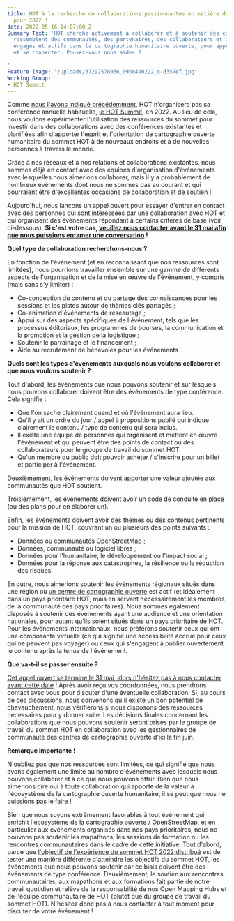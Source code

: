 ```yaml
---
title: HOT à la recherche de collaborations passionnantes en matière de conférences
  pour 2022 !
date: 2022-05-16 14:07:00 Z
Summary Text: 'HOT cherche activement à collaborer et à soutenir des conférences qui
  rassemblent des communautés, des partenaires, des collaborateurs et des partisans,
  engagés et actifs dans la cartographie humanitaire ouverte, pour apprendre, partager
  et se connecter. Pouvez-vous nous aider ?

'
Feature Image: "/uploads/37292578056_09b8490222_o-d357ef.jpg"
Working Group:
- HOT Summit
---
```


Comme [nous l'avons indiqué précédemment](https://summit.hotosm.org/), HOT n'organisera pas sa conférence annuelle habituelle, [le HOT Summit](https://summit.hotosm.org/), en 2022. Au lieu de cela, nous voulons expérimenter l'utilisation des ressources du sommet pour investir dans des collaborations avec des conférences existantes et planifiées afin d'apporter l'esprit et l'orientation de cartographie ouverte humanitaire du sommet HOT à de nouveaux endroits et à de nouvelles personnes à travers le monde.

Grâce à nos réseaux et à nos relations et collaborations existantes, nous sommes déjà en contact avec des équipes d'organisation d'événements avec lesquelles nous aimerions collaborer, mais il y a probablement de nombreux événements dont nous ne sommes pas au courant et qui pourraient être d'excellentes occasions de collaboration et de soutien !

Aujourd'hui, nous lançons un appel ouvert pour essayer d'entrer en contact avec des personnes qui sont intéressées par une collaboration avec HOT et qui organisent des événements répondant à certains critères de base (voir ci-dessous). **Si c'est votre cas, [veuillez nous contacter avant le 31 mai afin que nous puissions entamer une conversation](https://forms.gle/ton53h4gUD5VTqQC9) !**

**Quel type de collaboration recherchons-nous ?**

En fonction de l'événement (et en reconnaissant que nos ressources sont limitées), nous pourrions travailler ensemble sur une gamme de différents aspects de l'organisation et de la mise en œuvre de l'événement, y compris (mais sans s'y limiter) :
* Co-conception du contenu et du partage des connaissances pour les sessions et les pistes autour de thèmes clés partagés ;
* Co-animation d'événements de réseautage ;
* Appui sur des aspects spécifiques de l'événement, tels que les processus éditoriaux, les programmes de bourses, la communication et la promotion et la gestion de la logistique ;
* Soutenir le parrainage et le financement ;
* Aide au recrutement de bénévoles pour les événements

**Quels sont les types d'événements auxquels nous voulons collaborer et que nous voulons soutenir ?**

Tout d'abord, les événements que nous pouvons soutenir et sur lesquels nous pouvons collaborer doivent être des événements de type conférence. Cela signifie :
* Que l'on sache clairement quand et où l'événement aura lieu.
* Qu'il y ait un ordre du jour / appel à propositions publié qui indique clairement le contenu / type de contenu qui sera inclus.
* Il existe une équipe de personnes qui organisent et mettent en œuvre l'événement et qui peuvent être des points de contact ou des collaborateurs pour le groupe de travail du sommet HOT.
* Qu'un membre du public doit pouvoir acheter / s'inscrire pour un billet et participer à l'événement.

Deuxièmement, les événements doivent apporter une valeur ajoutée aux communautés que HOT soutient.

Troisièmement, les événements doivent avoir un code de conduite en place (ou des plans pour en élaborer un).

Enfin, les événements doivent avoir des thèmes ou des contenus pertinents pour la mission de HOT, couvrant un ou plusieurs des points suivants :
* Données ou communautés OpenStreetMap ;
* Données, communauté ou logiciel libres ;
* Données pour l'humanitaire, le développement ou l'impact social ;
* Données pour la réponse aux catastrophes, la résilience ou la réduction des risques.

En outre, nous aimerions soutenir les événements régionaux situés dans une région où [un centre de cartographie ouverte](https://www.hotosm.org/hubs/) est actif (et idéalement dans un pays prioritaire HOT, mais en servant nécessairement les membres de la communauté des pays prioritaires). Nous sommes également disposés à soutenir des événements ayant une audience et une orientation nationales, pour autant qu'ils soient situés dans un [pays prioritaire de HOT](https://wiki.openstreetmap.org/wiki/Humanitarian_OSM_Team/Priority_countries). Pour les événements internationaux, nous préférons soutenir ceux qui ont une composante virtuelle (ce qui signifie une accessibilité accrue pour ceux qui ne peuvent pas voyager) ou ceux qui s'engagent à publier ouvertement le contenu après la tenue de l'événement.

**Que va-t-il se passer ensuite ?**

[Cet appel ouvert se termine le 31 mai, alors n'hésitez pas à nous contacter avant cette date](https://forms.gle/ton53h4gUD5VTqQC9) ! Après avoir reçu vos coordonnées, nous prendrons contact avec vous pour discuter d'une éventuelle collaboration. Si, au cours de ces discussions, nous convenons qu'il existe un bon potentiel de chevauchement, nous vérifierons si nous disposons des ressources nécessaires pour y donner suite. Les décisions finales concernant les collaborations que nous pouvons soutenir seront prises par le groupe de travail du sommet HOT en collaboration avec les gestionnaires de communauté des centres de cartographie ouverte d'ici la fin juin.

**Remarque importante !**

N'oubliez pas que nos ressources sont limitées, ce qui signifie que nous avons également une limite au nombre d'événements avec lesquels nous pouvons collaborer et à ce que nous pouvons offrir. Bien que nous aimerions dire oui à toute collaboration qui apporte de la valeur à l'écosystème de la cartographie ouverte humanitaire, il se peut que nous ne puissions pas le faire !

Bien que nous soyons extrêmement favorables à tout événement qui enrichit l'écosystème de la cartographie ouverte / OpenStreetMap, et en particulier aux événements organisés dans nos pays prioritaires, nous ne pouvons pas soutenir les mapathons, les sessions de formation ou les rencontres communautaires dans le cadre de cette initiative. Tout d'abord, parce que [l'objectif de l'expérience du sommet HOT 2022 distribué](https://www.hotosm.org/updates/update-on-the-2022-and-2023-summits/) est de tester une manière différente d'atteindre les objectifs du sommet HOT, les événements que nous pouvons soutenir par ce biais doivent être des événements de type conférence. Deuxièmement, le soutien aux rencontres communautaires, aux mapathons et aux formations fait partie de notre travail quotidien et relève de la responsabilité de nos Open Mapping Hubs et de l'équipe communautaire de HOT (plutôt que du groupe de travail du sommet HOT). N'hésitez donc pas à nous contacter à tout moment pour discuter de votre événement !
